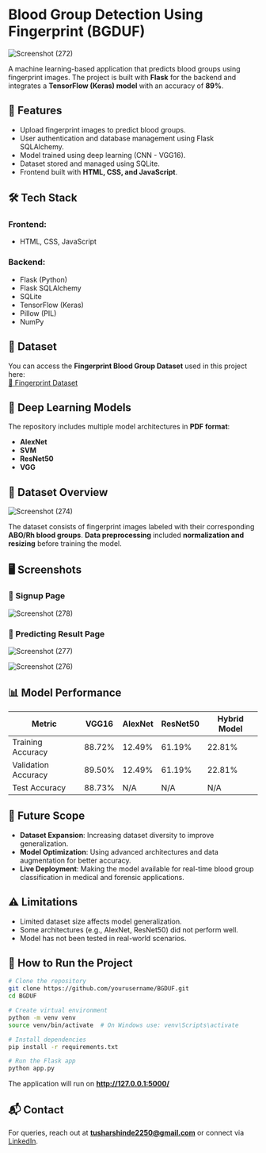 # Blood Group Detection Using Fingerprint (BGDUF)

![Screenshot (272)](https://github.com/user-attachments/assets/0898b228-958f-4ec3-bf18-c026f8b5ebe6)

A machine learning-based application that predicts blood groups using fingerprint images. The project is built with **Flask** for the backend and integrates a **TensorFlow (Keras) model** with an accuracy of **89%**.

## 🚀 Features
- Upload fingerprint images to predict blood groups.
- User authentication and database management using Flask SQLAlchemy.
- Model trained using deep learning (CNN - VGG16).
- Dataset stored and managed using SQLite.
- Frontend built with **HTML, CSS, and JavaScript**.

## 🛠 Tech Stack
### Frontend:
- HTML, CSS, JavaScript

### Backend:
- Flask (Python)
- Flask SQLAlchemy
- SQLite
- TensorFlow (Keras)
- Pillow (PIL)
- NumPy


## 📂 Dataset  
You can access the **Fingerprint Blood Group Dataset** used in this project here:  
[🔗 Fingerprint Dataset](https://drive.google.com/drive/folders/1Y57vhyVfkDIjUTdhx9KH784glAziWgbD?usp=sharing)  

## 📑 Deep Learning Models  
The repository includes multiple model architectures in **PDF format**:  
- **AlexNet** 
- **SVM**  
- **ResNet50** 
- **VGG** 


## 📂 Dataset Overview
![Screenshot (274)](https://github.com/user-attachments/assets/55c0365d-ace9-48d4-8ea0-3dc4f2664431)

The dataset consists of fingerprint images labeled with their corresponding **ABO/Rh blood groups**. **Data preprocessing** included **normalization and resizing** before training the model.

## 🖥️ Screenshots
### 🔹 Signup Page
![Screenshot (278)](https://github.com/user-attachments/assets/f716115e-7875-4c65-b9cc-943c3faeb4cc)


### 🔹 Predicting Result Page
![Screenshot (277)](https://github.com/user-attachments/assets/30f9a4ad-fb25-4ab5-9ea0-95385f2735a7)

![Screenshot (276)](https://github.com/user-attachments/assets/0ee143a2-b03c-4824-a67d-9b4c3a96bdd0)

## 📊 Model Performance
| Metric            | VGG16  | AlexNet | ResNet50 | Hybrid Model |
|------------------|--------|---------|---------|--------------|
| Training Accuracy | 88.72% | 12.49%  | 61.19%  | 22.81%       |
| Validation Accuracy | 89.50% | 12.49%  | 61.19%  | 22.81%       |
| Test Accuracy     | 88.73% | N/A     | N/A     | N/A          |

## 🔮 Future Scope
- **Dataset Expansion**: Increasing dataset diversity to improve generalization.
- **Model Optimization**: Using advanced architectures and data augmentation for better accuracy.
- **Live Deployment**: Making the model available for real-time blood group classification in medical and forensic applications.

## ⚠️ Limitations
- Limited dataset size affects model generalization.
- Some architectures (e.g., AlexNet, ResNet50) did not perform well.
- Model has not been tested in real-world scenarios.

## 📌 How to Run the Project
```bash
# Clone the repository
git clone https://github.com/yourusername/BGDUF.git
cd BGDUF

# Create virtual environment
python -m venv venv
source venv/bin/activate  # On Windows use: venv\Scripts\activate

# Install dependencies
pip install -r requirements.txt

# Run the Flask app
python app.py
```
The application will run on **http://127.0.0.1:5000/**

## 📬 Contact
For queries, reach out at **tusharshinde2250@gmail.com** or connect via [LinkedIn](https://www.linkedin.com/in/tushar-shinde-262335257/).
